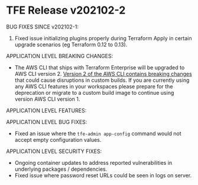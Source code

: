 # TFE Release v202102-2

BUG FIXES SINCE v202102-1:

1. Fixed issue initializing plugins properly during Terraform Apply in certain upgrade scenarios (eg Terraform 0.12 to 0.13).

APPLICATION LEVEL BREAKING CHANGES:
* The AWS CLI that ships with Terraform Enterprise will be upgraded to AWS CLI version 2. [Version 2 of the AWS CLI contains breaking changes](https://docs.aws.amazon.com/cli/latest/userguide/cliv2-migration.html) that could cause disruptions in custom builds. If you are currently using any AWS CLI features in your workspaces please prepare for the deprecation or migrate to a custom build image to continue using version AWS CLI version 1.

APPLICATION LEVEL FEATURES:

APPLICATION LEVEL BUG FIXES:
* Fixed an issue where the `tfe-admin app-config` command would not accept empty configuration values.

APPLICATION LEVEL SECURITY FIXES:
* Ongoing container updates to address reported vulnerabilities in underlying packages / dependencies.
* Fixed issue where password reset URLs could be seen in logs on server.


